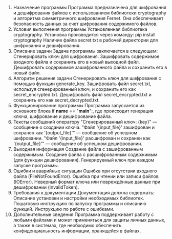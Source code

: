 1. Назначение программы
Программа предназначена для шифрования и дешифрования файлов с использованием библиотеки cryptography и алгоритма симметричного шифрования Fernet. Она обеспечивает безопасность данных за счет шифрования содержимого файлов.
2. Условия выполнения программы
Установленная библиотека cryptography. Установка производится через команду:
pip install cryptography
Наличие файла secret.txt в рабочей директории для шифрования и дешифрования.
3. Описание задачи
Задача программы заключается в следующем:
Сгенерировать ключ для шифрования.
Зашифровать содержимое входного файла и сохранить его в новый выходной файл.
Дешифровать содержимое зашифрованного файла и сохранить его в новый файл.
4. Алгоритм решения задачи
Сгенерировать ключ для шифрования с помощью функции generate_key.
Зашифровать файл secret.txt, используя сгенерированный ключ, и сохранить его как secret_encrypted.txt.
Дешифровать файл secret_encrypted.txt и сохранить его как secret_decrypted.txt.
5. Функционирование программы
Программа запускается из основного блока if __name__ == "__main__":, где происходит генерация ключа, шифрование и дешифрование файла.
6. Тексты сообщений оператору
"Сгенерированный ключ: {key}" — сообщение о создании ключа.
"Файл '{input_file}' зашифрован и сохранен как '{output_file}'" — сообщение об успешном шифровании.
"Файл '{input_file}' расшифрован и сохранен как '{output_file}'" — сообщение об успешном дешифровании.
7. Выходная информация
Создание файла с зашифрованным содержимым.
Создание файла с расшифрованным содержимым (для функции дешифрования).
Генерируемый ключ при каждом запуске программы.
8. Ошибки и аварийные ситуации
Ошибка при отсутствии входного файла (FileNotFoundError).
Ошибка при чтении или записи файлов (IOError).
Неверный формат ключа или повреждённые данные при дешифровании (InvalidToken).
9. Требования к документации
Документация должна содержать:
Описание установки и настройки необходимых библиотек.
Пошаговую инструкцию по запуску программы и описанию функций.
Инструкцию по работе с ошибками.
10. Дополнительные сведения
Программа поддерживает работу с любыми файлами и может применяться для защиты личных данных, а также в системах, где необходимо обеспечить конфиденциальность информации, хранящейся в файлах.

